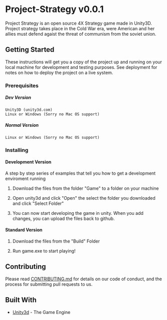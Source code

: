 # Project-Strategy v0.0.1
Project Strategy is an open source 4X Strategy game made in Unity3D. Project strategy takes place in the Cold War era, were American and her allies must defend agaist the threat of communism from the soviet union. 

## Getting Started
These instructions will get you a copy of the project up and running on your local machine for development and testing purposes. See deployment for notes on how to deploy the project on a live system.


### Prerequisites


##### Dev Version
~~~
Unity3D (unity3d.com)
Linux or Windows (Sorry no Mac OS support)
~~~
##### Normal Version
~~~ 
Linux or Windows (Sorry no Mac OS support)
~~~

### Installing

#### Development Version
A step by step series of examples that tell you how to get a development enviroment running

1. Download the files from the folder "Game" to a folder on your machine

2. Open unity3d and click "Open" the select the folder you downloaded and click "Select Folder"

3. You can now start developing the game in unity. When you add changes, you can upload the files back to github.

#### Standard Version

1. Download the files from the "Build" Folder

2. Run game.exe to start playing!

## Contributing

Please read [CONTRIBUTING.md](https://github.com/EPrograming/Project-Strategy/blob/master/CONTRIBUTING) for details on our code of conduct, and the process for submitting pull requests to us.

## Built With

* [Unity3d](http://www.unity3d.com) - The Game Engine
